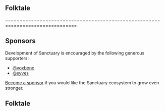 ## Folktale

===============================================================================

## Sponsors

Development of Sanctuary is encouraged by the following generous supporters:

  - [@voxbono](https://github.com/voxbono)
  - [@syves](https://github.com/syves)

[Become a sponsor](https://github.com/sponsors/davidchambers) if you would like
the Sanctuary ecosystem to grow even stronger.

## Folktale
